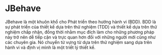 # JBehave
JBehave là một khuôn khổ cho Phát triển theo hướng hành vi (BDD). BDD là sự phát triển của thiết kế dựa trên thử nghiệm (TDD) và thiết kế dựa trên thử nghiệm chấp nhận, đồng thời nhằm mục đích làm cho những phương pháp này trở nên dễ tiếp cận và trực quan hơn đối với những người mới cũng như các chuyên gia. Nó chuyển từ vựng từ dựa trên thử nghiệm sang dựa trên hành vi và định vị mình là một triết lý thiết kế.